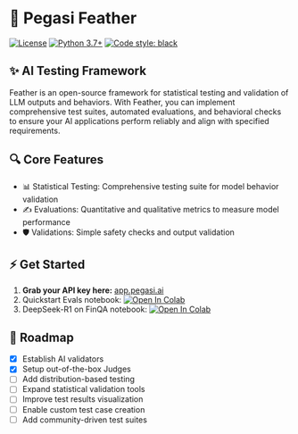 # 🪽 Pegasi Feather 
[![License](https://img.shields.io/badge/License-Apache_2.0-blue.svg)](https://opensource.org/licenses/Apache-2.0)
[![Python 3.7+](https://img.shields.io/badge/python-3.7+-blue.svg)](https://www.python.org/downloads/release/python-370/)
[![Code style: black](https://img.shields.io/badge/code%20style-black-000000.svg)](https://github.com/psf/black)

## ✨ AI Testing Framework

Feather is an open-source framework for statistical testing and validation of LLM outputs and behaviors. With Feather, you can implement comprehensive test suites, automated evaluations, and behavioral checks to ensure your AI applications perform reliably and align with specified requirements.

## 🔍 Core Features
- 📊 Statistical Testing: Comprehensive testing suite for model behavior validation
- ✍️ Evaluations: Quantitative and qualitative metrics to measure model performance
- 🛡️ Validations: Simple safety checks and output validation

## ⚡ Get Started
1. **Grab your API key here:** [app.pegasi.ai](https://app.pegasi.ai)
2. Quickstart Evals notebook: [![Open In Colab](https://colab.research.google.com/assets/colab-badge.svg)](https://colab.research.google.com/drive/1WjV_cqLUN4IDwceFel73OthwSPtuSzu1?usp=sharing#scrollTo=tqij0KeyQMlJ)
3. DeepSeek-R1 on FinQA notebook: [![Open In Colab](https://colab.research.google.com/assets/colab-badge.svg)](https://colab.research.google.com/drive/1CaWTfk-D1Oahee3KjUtVnly6Fv_VkM-I?usp=sharing)

## 💼 Roadmap
- [x] Establish AI validators
- [x] Setup out-of-the-box Judges
- [ ] Add distribution-based testing
- [ ] Expand statistical validation tools
- [ ] Improve test results visualization
- [ ] Enable custom test case creation
- [ ] Add community-driven test suites
